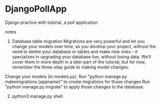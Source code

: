 # DjangoPollApp
Django practice with tutorial, a poll application

notes
1. Database table migration
Migrations are very powerful and let you change your models over time, as you develop your project, without the need to delete your database or tables and make new ones - it specializes in upgrading your database live, without losing data. We’ll cover them in more depth in a later part of the tutorial, but for now, remember the three-step guide to making model changes:

Change your models (in models.py).
Run "python manage.py makemigrations {appname}" to create migrations for those changes
Run "python manage.py migrate" to apply those changes to the database.

2. python3 manage.py shell